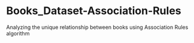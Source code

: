 # Books_Dataset-Association-Rules
Analyzing the unique relationship between books  using Association Rules algorithm
